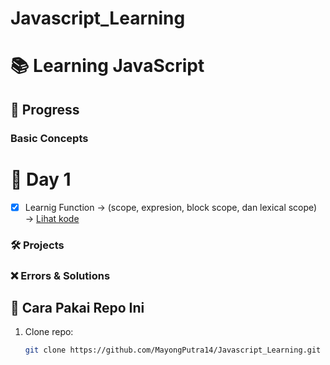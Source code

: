 # Javascript_Learning

# 📚 Learning JavaScript  

## 🔹 Progress  
### Basic Concepts
# 📝 Day 1  
- [x] Learnig Function → (scope, expresion, block scope, dan lexical scope) →
[Lihat kode](basics/function_scope.js)  


### 🛠️ Projects  


### ❌ Errors & Solutions  


## 🚀 Cara Pakai Repo Ini  
1. Clone repo:  
   ```bash
   git clone https://github.com/MayongPutra14/Javascript_Learning.git




   